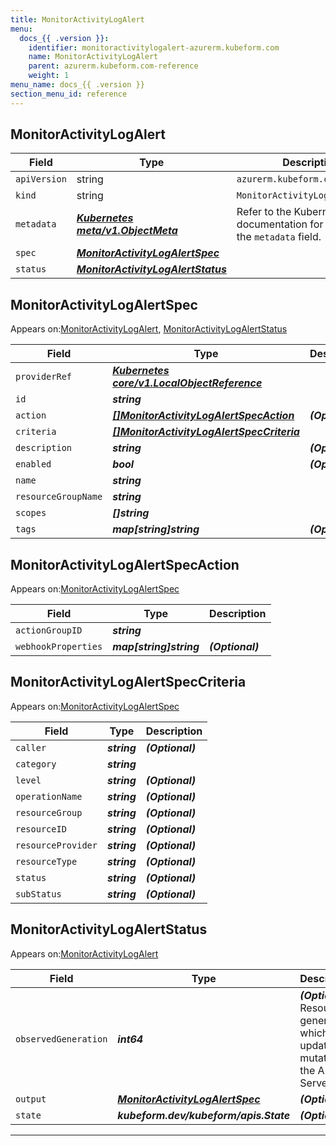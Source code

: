 ```yaml
---
title: MonitorActivityLogAlert
menu:
  docs_{{ .version }}:
    identifier: monitoractivitylogalert-azurerm.kubeform.com
    name: MonitorActivityLogAlert
    parent: azurerm.kubeform.com-reference
    weight: 1
menu_name: docs_{{ .version }}
section_menu_id: reference
---
```


## MonitorActivityLogAlert
| Field | Type | Description |
| ------ | ----- | ----------- |
| `apiVersion` | string | `azurerm.kubeform.com/v1alpha1` |
|    `kind` | string | `MonitorActivityLogAlert` |
| `metadata` | ***[Kubernetes meta/v1.ObjectMeta](https://kubernetes.io/docs/reference/generated/kubernetes-api/v1.13/#objectmeta-v1-meta)***|Refer to the Kubernetes API documentation for the fields of the `metadata` field.|
| `spec` | ***[MonitorActivityLogAlertSpec](#MonitorActivityLogAlertSpec)***||
| `status` | ***[MonitorActivityLogAlertStatus](#MonitorActivityLogAlertStatus)***||
## MonitorActivityLogAlertSpec

Appears on:[MonitorActivityLogAlert](#MonitorActivityLogAlert), [MonitorActivityLogAlertStatus](#MonitorActivityLogAlertStatus)

| Field | Type | Description |
| ------ | ----- | ----------- |
| `providerRef` | ***[Kubernetes core/v1.LocalObjectReference](https://kubernetes.io/docs/reference/generated/kubernetes-api/v1.13/#localobjectreference-v1-core)***||
| `id` | ***string***||
| `action` | ***[[]MonitorActivityLogAlertSpecAction](#MonitorActivityLogAlertSpecAction)***| ***(Optional)*** |
| `criteria` | ***[[]MonitorActivityLogAlertSpecCriteria](#MonitorActivityLogAlertSpecCriteria)***||
| `description` | ***string***| ***(Optional)*** |
| `enabled` | ***bool***| ***(Optional)*** |
| `name` | ***string***||
| `resourceGroupName` | ***string***||
| `scopes` | ***[]string***||
| `tags` | ***map[string]string***| ***(Optional)*** |
## MonitorActivityLogAlertSpecAction

Appears on:[MonitorActivityLogAlertSpec](#MonitorActivityLogAlertSpec)

| Field | Type | Description |
| ------ | ----- | ----------- |
| `actionGroupID` | ***string***||
| `webhookProperties` | ***map[string]string***| ***(Optional)*** |
## MonitorActivityLogAlertSpecCriteria

Appears on:[MonitorActivityLogAlertSpec](#MonitorActivityLogAlertSpec)

| Field | Type | Description |
| ------ | ----- | ----------- |
| `caller` | ***string***| ***(Optional)*** |
| `category` | ***string***||
| `level` | ***string***| ***(Optional)*** |
| `operationName` | ***string***| ***(Optional)*** |
| `resourceGroup` | ***string***| ***(Optional)*** |
| `resourceID` | ***string***| ***(Optional)*** |
| `resourceProvider` | ***string***| ***(Optional)*** |
| `resourceType` | ***string***| ***(Optional)*** |
| `status` | ***string***| ***(Optional)*** |
| `subStatus` | ***string***| ***(Optional)*** |
## MonitorActivityLogAlertStatus

Appears on:[MonitorActivityLogAlert](#MonitorActivityLogAlert)

| Field | Type | Description |
| ------ | ----- | ----------- |
| `observedGeneration` | ***int64***| ***(Optional)*** Resource generation, which is updated on mutation by the API Server.|
| `output` | ***[MonitorActivityLogAlertSpec](#MonitorActivityLogAlertSpec)***| ***(Optional)*** |
| `state` | ***kubeform.dev/kubeform/apis.State***| ***(Optional)*** |
---
